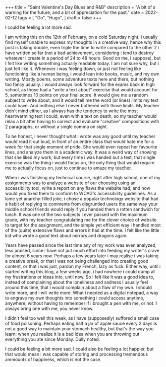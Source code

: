 +++
title = "Saint Valentine's Day Blues and R&B"
description = "A bit of a warning for the future, and a bit of appreciation for the past."
date = 2022-02-12
tags = [
    "Go",
    "Hugo",
]
draft = false
+++

I could be feeling a lot more sad.

I am writing this on the 12th of February, on a cold Saturday night. I usually find myself unable to express my thoughts in a creative way, hence why this post is taking double, even triple the time to write compared to the other 2 i have written so far (not a bad achievement, considering i tend to destroy whatever i create in a period of 24 to 48 hours. Good on me, i suppose), but I felt like writing something actually readable today. I am not sure why, but i just felt like it. Whenever i was feeling down, or just not feeling like functioning like a human being, i would lean into books, music, and my own writing. Mostly poems, some adventure texts here and there, but nothing too fancy usually. I would always look forward for the exams back in high school, as those had a "write a text about" exercise that would account for 5, sometimes 10 points on your final score. It would give me a random subject to write about, and it would tell me the word (or lines) limits my text could have. And nothing else.I never bothered with those limits. My teacher didn't mind either, as I always has the tendency to write the most heartwarming text i could, even with a text on death, so my teacher would relax a bit after having to correct and evaluate "creative" compositions with 2 paragraphs, or without a single comma on sight.

To be honest, i never thought what i wrote was any good until my teacher would read it out loud, in front of an entire class that would hate me for a week for that single moment of pride. She would even repeat her favourite lines, and analyze them in a academic way. It was a weird way of showing that she liked my work, but every time i was handed out a test, that single exercise was the thing i would focus on, the only thing that would require me to actually focus on, just to continue to amaze my teacher.

When i was finishing my technical course, right after high school, one of my assignments was to analyze a website of our choosing using an accessibility tool, write a report on any flaws the website had, and how would you fixed them to conform to WCAG's accessibility guidelines. As a lame yet anarchy-filled joke, i chose a popular technology website that had a habit of replying to comments from disgruntled users the same way your middle school friends would reply if you handed them a rotten sandwich for lunch. It was one of the two subjects I ever passed with the maximum grade, with my teacher congratulating me for the clever choice of website to target for the assignment, and the simple yet efficient way I handled most of the (quite) extensive flaws and errors it had at the time. I felt like the little kid who wrote a good text about mirrors and dragons again.

Years have passed since the last time any of my work was even analyzed, less praised, since i have not put much effort into feeding my writer's crave for almost 6 years now. Perhaps a few years later i may realise i was taking a creative break, or that i was not being challenged into creating good content, or that i was just, pardon my French, lazy as fuck. Either way, until i started writing this blog, a few weeks ago, i had nowhere i could dump all my frustrations or ideas into, until now. So I felt like it was a good idea to, instead of complaining about the loneliness and sadness i usually feel around this time, that i would complain about a flaw of my own. I should write more, and i will write more. What i needed as a digital notepad, a way to engrave my own thoughts into something i could access anytime, anywhere, without having to remember if i brought a pen with me, or not. I always bring one with me, you never know.

I didn't feel too well this week, as i have (supposedly) suffored a small case of food poisoning. Perhaps eating half a jar of apple sauce every 2 days is not a good way to maintain your stomach healthy, but that's the way you learn: when you realize it is a bad idea when you are throwing out everything you ate since Monday. Dully noted.

I could be feeling a bit more sad. I could also be feeling a lot happier, but that would mean i was capable of storing and processing tremendous ammounts of happiness, which is not the case.

